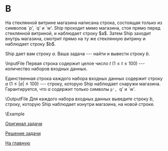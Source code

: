 <h1> B </h1>
На стеклянной витрине магазина написана строка, состоящая только из символов `p', `q' и `w'. Ship проходит мимо магазина, стоя прямо перед стеклянной витриной, и наблюдает строку $a$. Затем Ship заходит внутрь магазина, смотрит прямо на ту же стеклянную витрину и наблюдает строку $b$.

Ship дает вам строку $a$. Ваша задача --- найти и вывести строку $b$.

\InputFile
Первая строка содержит целое число $t$ ($1 \leq t \leq 100$) --- количество наборов входных данных.

Единственная строка каждого набора входных данных содержит строку $a$ ($1 \leq |a| \leq 100$) --- строку, которую Ship наблюдает снаружи магазина. Гарантируется, что $a$ содержит только символы `p', `q' и `w'.

\OutputFile
Для каждого набора входных данных выведите строку $b$, строку, которую Ship наблюдает изнутри магазина, на новой строке.

\Example

[Оригинал задачи](https://codeforces.com/contest/2044/problem/B)

[Решение задачи](Solution_B.md)

[На главную](README.md)